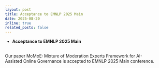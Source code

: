 ```yaml
---
layout: post
title: Acceptance to EMNLP 2025 Main
date: 2025-08-20
inline: true
related_posts: false
---
```


- **Acceptance to EMNLP 2025 Main**
<br/>
Our paper MoMoE: Mixture of Moderation Experts Framework for AI-Assisted Online Governance is accepted to EMNLP 2025 Main conference.

